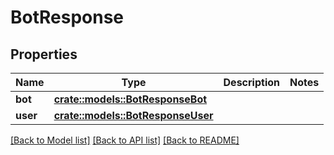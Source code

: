 # BotResponse

## Properties

Name | Type | Description | Notes
------------ | ------------- | ------------- | -------------
**bot** | [**crate::models::BotResponseBot**](BotResponse_bot.md) |  | 
**user** | [**crate::models::BotResponseUser**](BotResponse_user.md) |  | 

[[Back to Model list]](../README.md#documentation-for-models) [[Back to API list]](../README.md#documentation-for-api-endpoints) [[Back to README]](../README.md)


